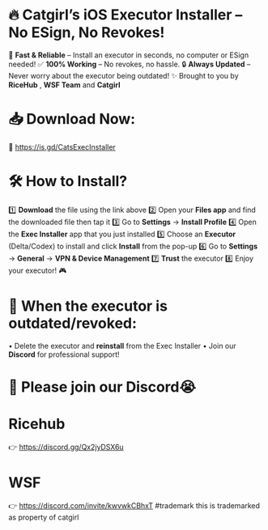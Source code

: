 # 🔥 Catgirl’s iOS Executor Installer – No ESign, No Revokes!
🚀 **Fast & Reliable** – Install an executor in seconds, no computer or ESign needed! ✅ **100% Working** – No revokes, no hassle. 🔒 **Always Updated** – Never worry about the executor being outdated! ✨ Brought to you by **RiceHub** , **WSF Team** and **Catgirl**

# 📥 Download Now:
🔗 https://is.gd/CatsExecInstaller

# 🛠️ How to Install?

1️⃣ **Download** the file using the link above 2️⃣ Open your **Files app** and find the downloaded file then tap it 3️⃣ Go to **Settings** → **Install Profile** 4️⃣ Open the **Exec Installer** app that you just installed 5️⃣ Choose an **Executor** (Delta/Codex) to install and click **Install** from the pop-up 6️⃣ Go to **Settings** → **General** → **VPN & Device Management** 7️⃣ **Trust** the executor 8️⃣ Enjoy your executor! 🎮

# 🔄 When the executor is outdated/revoked:
• Delete the executor and **reinstall** from the Exec Installer • Join our **Discord** for professional support!

# 💬 Please join our Discord😭

# Ricehub
👉 https://discord.gg/Qx2jyDSX6u

# WSF
👉 https://discord.com/invite/kwvwkCBhxT
#trademark
this is trademarked as property of  catgirl
